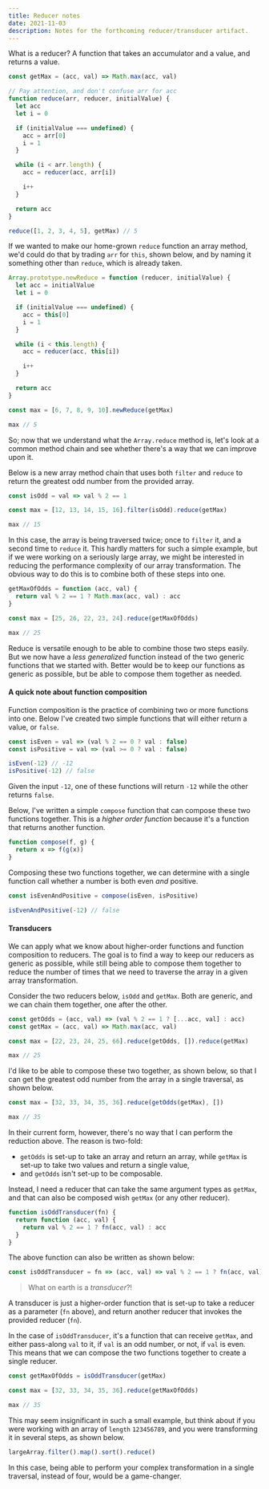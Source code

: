 ```yaml
---
title: Reducer notes
date: 2021-11-03
description: Notes for the forthcoming reducer/transducer artifact.
---
```


What is a reducer?
A function that takes an accumulator and a value, and returns a value.

```js
const getMax = (acc, val) => Math.max(acc, val)
```

```js
// Pay attention, and don't confuse arr for acc
function reduce(arr, reducer, initialValue) {
  let acc
  let i = 0

  if (initialValue === undefined) {
    acc = arr[0]
    i = 1
  }

  while (i < arr.length) {
    acc = reducer(acc, arr[i])

    i++
  }

  return acc
}
```

```js
reduce([1, 2, 3, 4, 5], getMax) // 5
```

If we wanted to make our home-grown `reduce` function an array method, we'd could do that by trading `arr` for `this`, shown below, and by naming it something other than `reduce`, which is already taken.

```js
Array.prototype.newReduce = function (reducer, initialValue) {
  let acc = initialValue
  let i = 0

  if (initialValue === undefined) {
    acc = this[0]
    i = 1
  }

  while (i < this.length) {
    acc = reducer(acc, this[i])

    i++
  }

  return acc
}

const max = [6, 7, 8, 9, 10].newReduce(getMax)

max // 5
```

So; now that we understand what the `Array.reduce` method is, let's look at a common method chain and see whether there's a way that we can improve upon it.

Below is a new array method chain that uses both `filter` and `reduce` to return the greatest odd number from the provided array.

```js
const isOdd = val => val % 2 == 1

const max = [12, 13, 14, 15, 16].filter(isOdd).reduce(getMax)

max // 15
```

In this case, the array is being traversed twice; once to `filter` it, and a second time to `reduce` it.
This hardly matters for such a simple example, but if we were working on a seriously large array, we might be interested in reducing the performance complexity of our array transformation.
The obvious way to do this is to combine both of these steps into one.

```js
getMaxOfOdds = function (acc, val) {
  return val % 2 == 1 ? Math.max(acc, val) : acc
}

const max = [25, 26, 22, 23, 24].reduce(getMaxOfOdds)

max // 25
```

Reduce is versatile enough to be able to combine those two steps easily.
But we now have a _less generalized_ function instead of the two generic functions that we started with.
Better would be to keep our functions as generic as possible, but be able to compose them together as needed.

<div class="bg-indigo-50 -mx-5 px-5 py-10 mb-10">

#### A quick note about function composition

Function composition is the practice of combining two or more functions into one.
Below I've created two simple functions that will either return a value, or `false`.

```js
const isEven = val => (val % 2 == 0 ? val : false)
const isPositive = val => (val >= 0 ? val : false)

isEven(-12) // -12
isPositive(-12) // false
```

Given the input `-12`, one of these functions will return `-12` while the other returns `false`.

Below, I've written a simple `compose` function that can compose these two functions together.
This is a _higher order function_ because it's a function that returns another function.

```js
function compose(f, g) {
  return x => f(g(x))
}
```

Composing these two functions together, we can determine with a single function call whether a number is both even _and_ positive.

```js
const isEvenAndPositive = compose(isEven, isPositive)

isEvenAndPositive(-12) // false
```

</div>

#### Transducers

We can apply what we know about higher-order functions and function composition to reducers.
The goal is to find a way to keep our reducers as generic as possible, while still being able to compose them together to reduce the number of times that we need to traverse the array in a given array transformation.

Consider the two reducers below, `isOdd` and `getMax`.
Both are generic, and we can chain them together, one after the other.

```js
const getOdds = (acc, val) => (val % 2 == 1 ? [...acc, val] : acc)
const getMax = (acc, val) => Math.max(acc, val)

const max = [22, 23, 24, 25, 66].reduce(getOdds, []).reduce(getMax)

max // 25
```

I'd like to be able to compose these two together, as shown below, so that I can get the greatest odd number from the array in a single traversal, as shown below.

```js
const max = [32, 33, 34, 35, 36].reduce(getOdds(getMax), [])

max // 35
```

In their current form, however, there's no way that I can perform the reduction above.
The reason is two-fold:

- `getOdds` is set-up to take an array and return an array, while `getMax` is set-up to take two values and return a single value,
- and `getOdds` isn't set-up to be composable.

Instead, I need a reducer that can take the same argument types as `getMax`, and that can also be composed wish `getMax` (or any other reducer).

```js
function isOddTransducer(fn) {
  return function (acc, val) {
    return val % 2 == 1 ? fn(acc, val) : acc
  }
}
```

The above function can also be written as shown below:

```js
const isOddTransducer = fn => (acc, val) => val % 2 == 1 ? fn(acc, val) : acc
```

> What on earth is a _transducer_?!

A transducer is just a higher-order function that is set-up to take a reducer as a parameter (`fn` above), and return another reducer that invokes the provided reducer (`fn`).

In the case of `isOddTransducer`, it's a function that can receive `getMax`, and either pass-along `val` to it, if `val` is an odd number, or not, if `val` is even.
This means that we can compose the two functions together to create a single reducer.

```js
const getMaxOfOdds = isOddTransducer(getMax)

const max = [32, 33, 34, 35, 36].reduce(getMaxOfOdds)

max // 35
```

This may seem insignificant in such a small example, but think about if you were working with an array of `length` `123456789`, and you were transforming it in several steps, as shown below.

```js
largeArray.filter().map().sort().reduce()
```

In this case, being able to perform your complex transformation in a single traversal, instead of four, would be a game-changer.
